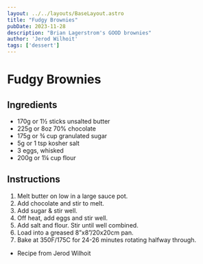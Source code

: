 ```yaml
---
layout: ../../layouts/BaseLayout.astro
title: "Fudgy Brownies"
pubDate: 2023-11-28
description: "Brian Lagerstrom's GOOD brownies"
author: 'Jerod Wilhoit'
tags: ['dessert']
---
```

# Fudgy Brownies

## Ingredients

* 170g or 1½ sticks unsalted butter
* 225g or 8oz 70% chocolate
* 175g or ¾ cup granulated sugar
* 5g or 1 tsp kosher salt
* 3 eggs, whisked
* 200g or 1¼ cup flour

## Instructions

1. Melt butter on low in a large sauce pot.
2. Add chocolate and stir to melt.
3. Add sugar & stir well.
4. Off heat, add eggs and stir well.
5. Add salt and flour. Stir until well combined.
6. Load into a greased 8”x8”/20x20cm pan.
7. Bake at 350F/175C for 24-26 minutes rotating halfway through. 

- Recipe from Jerod Wilhoit